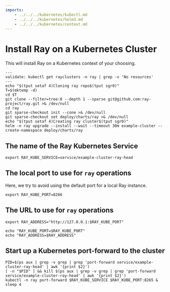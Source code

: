 ```yaml
---
imports:
    - ../../../kubernetes/kubectl.md
    - ../../../kubernetes/helm3.md
    - ../../../kubernetes/context.md
---
```


# Install Ray on a Kubernetes Cluster

This will install Ray on a Kubernetes context of your choosing.

```shell
---
validate: kubectl get rayclusters -n ray | grep -v 'No resources'
---
echo "$(tput setaf 4)Cloning ray repo$(tput sgr0)"
T=$(mktemp -d)
cd $T
git clone --filter=tree:0 --depth 1 --sparse git@github.com:ray-project/ray.git >& /dev/null
cd ray
git sparse-checkout init --cone >& /dev/null
git sparse-checkout set deploy/charts/ray >& /dev/null
echo "$(tput setaf 4)Creating ray cluster$(tput sgr0)"
helm -n ray upgrade --install --wait --timeout 30m example-cluster --create-namespace deploy/charts/ray
```

## The name of the Ray Kubernetes Service

```shell
export RAY_KUBE_SERVICE=service/example-cluster-ray-head
```

## The local port to use for `ray` operations

Here, we try to avoid using the default port for a local Ray instance.

```shell
export RAY_KUBE_PORT=8266
```
## The URL to use for `ray` operations

```shell
export RAY_ADDRESS="http://127.0.0.1:$RAY_KUBE_PORT"
```

```shell
echo "RAY_KUBE_PORT=$RAY_KUBE_PORT"
echo "RAY_ADDRESS=$RAY_ADDRESS"
```

## Start up a Kubernetes port-forward to the cluster

```shell
PID=$(ps aux | grep -v grep | grep 'port-forward service/example-cluster-ray-head' | awk '{print $2}')
[ -n "$PID" ] && kill $(ps aux | grep -v grep | grep 'port-forward service/example-cluster-ray-head' | awk '{print $2}')
kubectl -n ray port-forward $RAY_KUBE_SERVICE $RAY_KUBE_PORT:8265 &
sleep 4
```
